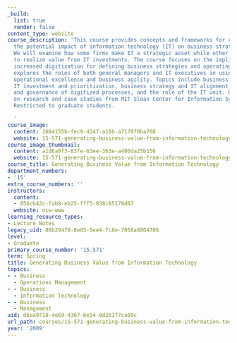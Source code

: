 ```yaml
---
_build:
  list: true
  render: false
content_type: website
course_description: 'This course provides concepts and frameworks for understanding
  the potential impact of information technology (IT) on business strategy and performance.
  We will examine how some firms make IT a strategic asset while other firms struggle
  to realize value from IT investments. The course focuses on the implications of
  increased digitization for defining business strategies and operating models, and
  explores the roles of both general managers and IT executives in using IT to achieve
  operational excellence and business agility. Topics include business operating models,
  IT investment and prioritization, business strategy and IT alignment, the design
  and governance of digitized processes, and the role of the IT unit. Draws heavily
  on research and case studies from MIT Sloan Center for Information Systems Research.
  Restricted to graduate students.

  '
course_image:
  content: 1684155b-fec9-4247-a16b-a7170f0ba708
  website: 15-571-generating-business-value-from-information-technology-spring-2009
course_image_thumbnail:
  content: a1d6a0f3-83fe-63ee-363e-a400da25b156
  website: 15-571-generating-business-value-from-information-technology-spring-2009
course_title: Generating Business Value from Information Technology
department_numbers:
- '15'
extra_course_numbers: ''
instructors:
  content:
  - 856cb42c-fab8-eb25-fff5-038c85179d07
  website: ocw-www
learning_resource_types:
- Lecture Notes
legacy_uid: 86b29478-0e85-5ee4-7c8e-7058a8804706
level:
- Graduate
primary_course_number: '15.571'
term: Spring
title: Generating Business Value from Information Technology
topics:
- - Business
  - Operations Management
- - Business
  - Information Technology
- - Business
  - Management
uid: d6ea9718-4e69-4367-be54-0d261f7ca09c
url_path: courses/15-571-generating-business-value-from-information-technology-spring-2009
year: '2009'
---
```

